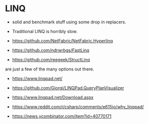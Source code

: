 # LINQ


*   solid and benchmark stuff using some drop in replacers.

*   Traditional LINQ is horribly slow.


*   https://github.com/NetFabric/NetFabric.Hyperlinq

*   https://github.com/ndrwrbgs/FastLinq

*   https://github.com/reegeek/StructLinq

are just a few of the many options out there.

*   https://www.linqpad.net/

*   https://github.com/Giorgi/LINQPad.QueryPlanVisualizer

*   https://www.linqpad.net/Download.aspx

*   https://www.reddit.com/r/csharp/comments/e615jo/why_linqpad/

*   https://news.ycombinator.com/item?id=40770171
